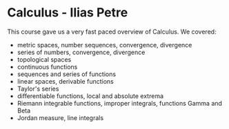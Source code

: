 # Calculus - Ilias Petre

This course gave us a very fast paced overview of Calculus. We covered:
- metric spaces, number sequences, convergence, divergence
- series of numbers, convergence, divergence
- topological spaces
- continuous functions
- sequences and series of functions
- linear spaces, derivable functions
- Taylor's series
- differentiable functions, local and absolute extrema
- Riemann integrable functions, improper integrals, functions Gamma and Beta
- Jordan measure, line integrals
